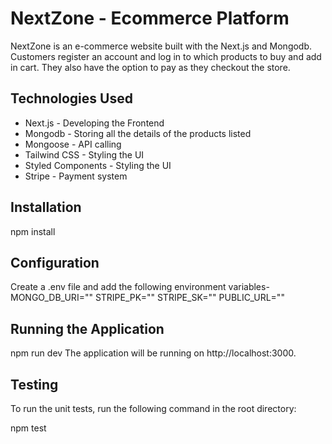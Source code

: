 
# NextZone - Ecommerce Platform

NextZone is an e-commerce website built with the Next.js and Mongodb. Customers register an account and log in to which products to buy and add in cart. They also have the option to pay as they checkout the store. 


## Technologies Used
* Next.js - Developing the Frontend 
* Mongodb - Storing all the details of the products listed
* Mongoose - API calling
* Tailwind CSS - Styling the UI
* Styled Components - Styling the UI
* Stripe - Payment system
## Installation
npm install
## Configuration
Create a .env file and add the following environment variables-
MONGO_DB_URI=""
STRIPE_PK=""
STRIPE_SK=""
PUBLIC_URL=""

## Running the Application
npm run dev
The application will be running on http://localhost:3000.
## Testing
To run the unit tests, run the following command in the root directory:

npm test

